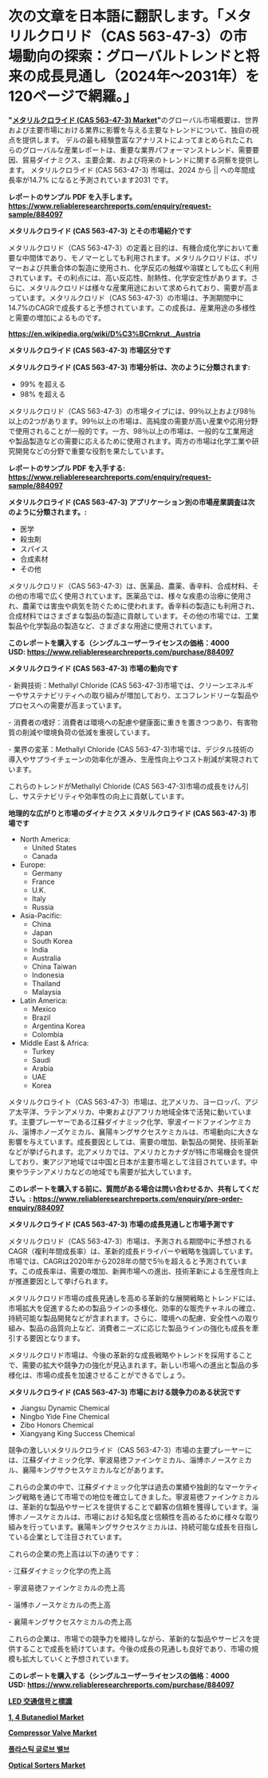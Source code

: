 <p><h1>次の文章を日本語に翻訳します。「メタリルクロリド（CAS 563-47-3）の市場動向の探索：グローバルトレンドと将来の成長見通し（2024年～2031年）を120ページで網羅。」</h1></p><p><strong>"<a href="https://www.reliableresearchreports.com/methallyl-chloride-cas-563-47-3--r884097">メタリルクロライド (CAS 563-47-3) Market</a>"</strong>のグローバル市場概要は、世界および主要市場における業界に影響を与える主要なトレンドについて、独自の視点を提供します。 デルの最も経験豊富なアナリストによってまとめられたこれらのグローバルな産業レポートは、重要な業界パフォーマンストレンド、需要要因、貿易ダイナミクス、主要企業、および将来のトレンドに関する洞察を提供します。 メタリルクロライド (CAS 563-47-3) 市場は、2024 から || への年間成長率が14.7% になると予測されています2031 です。</p>
<p><strong>レポートのサンプル PDF を入手します。</strong><strong><a href="https://www.reliableresearchreports.com/enquiry/request-sample/884097">https://www.reliableresearchreports.com/enquiry/request-sample/884097</a></strong></p>
<p><strong>メタリルクロライド (CAS 563-47-3) とその市場紹介です</strong></p>
<p><p>メタリルクロリド（CAS 563-47-3）の定義と目的は、有機合成化学において重要な中間体であり、モノマーとしても利用されます。メタリルクロリドは、ポリマーおよび共重合体の製造に使用され、化学反応の触媒や溶媒としても広く利用されています。その利点には、高い反応性、耐熱性、化学安定性があります。さらに、メタリルクロリドは様々な産業用途において求められており、需要が高まっています。メタリルクロリド（CAS 563-47-3）の市場は、予測期間中に14.7%のCAGRで成長すると予想されています。この成長は、産業用途の多様性と需要の増加によるものです。</p><a href="https://en.wikipedia.org/wiki/D%C3%BCrnkrut,_Austria"></a></p>
<p><strong><a href="https://en.wikipedia.org/wiki/D%C3%BCrnkrut,_Austria">https://en.wikipedia.org/wiki/D%C3%BCrnkrut,_Austria</a></strong></p>
<p><strong>メタリルクロライド (CAS 563-47-3)&nbsp;市場区分です</strong><strong></strong></p>
<p><strong>メタリルクロライド (CAS 563-47-3) 市場分析は、次のように分類されます:</strong>&nbsp;</p>
<p><ul><li>99% を超える</li><li>98% を超える</li></ul></p>
<p><p>メタリルクロリド（CAS 563-47-3）の市場タイプには、99％以上および98％以上の2つがあります。99％以上の市場は、高純度の需要が高い産業や応用分野で使用されることが一般的です。一方、98％以上の市場は、一般的な工業用途や製品製造などの需要に応えるために使用されます。両方の市場は化学工業や研究開発などの分野で重要な役割を果たしています。</p></p>
<p><strong>レポートのサンプル PDF を入手する: <a href="https://www.reliableresearchreports.com/enquiry/request-sample/884097">https://www.reliableresearchreports.com/enquiry/request-sample/884097</a></strong></p>
<p><strong> メタリルクロライド (CAS 563-47-3) アプリケーション別の市場産業調査は次のように分類されます。:</strong></p>
<p><ul><li>医学</li><li>殺虫剤</li><li>スパイス</li><li>合成素材</li><li>その他</li></ul></p>
<p><p>メタリルクロリド（CAS 563-47-3）は、医薬品、農薬、香辛料、合成材料、その他の市場で広く使用されています。医薬品では、様々な疾患の治療に使用され、農薬では害虫や病気を防ぐために使われます。香辛料の製造にも利用され、合成材料ではさまざまな製品の製造に貢献しています。その他の市場では、工業製品や化学製品の製造など、さまざまな用途に使用されています。</p></p>
<p><strong>このレポートを購入する（シングルユーザーライセンスの価格：4000 USD:</strong><strong>&nbsp;<a href="https://www.reliableresearchreports.com/purchase/884097">https://www.reliableresearchreports.com/purchase/884097</a></strong></p>
<p><strong>メタリルクロライド (CAS 563-47-3) 市場の動向です</strong></p>
<p><p>- 新興技術：Methallyl Chloride (CAS 563-47-3)市場では、クリーンエネルギーやサステナビリティへの取り組みが増加しており、エコフレンドリーな製品やプロセスへの需要が高まっています。</p><p>- 消費者の嗜好：消費者は環境への配慮や健康面に重きを置きつつあり、有害物質の削減や環境負荷の低減を重視しています。</p><p>- 業界の変革：Methallyl Chloride (CAS 563-47-3)市場では、デジタル技術の導入やサプライチェーンの効率化が進み、生産性向上やコスト削減が実現されています。</p><p>これらのトレンドがMethallyl Chloride (CAS 563-47-3)市場の成長をけん引し、サステナビリティや効率性の向上に貢献しています。</p></p>
<p><strong>地理的な広がりと市場のダイナミクス メタリルクロライド (CAS 563-47-3) 市場です</strong></p>
<p><ul>
    <li>
        North America:
        <ul>
            <li>United States</li>
            <li>Canada</li>
        </ul>
    </li>
    <li>
        Europe:
        <ul>
            <li>Germany</li>
            <li>France</li>
            <li>U.K.</li>
            <li>Italy</li>
            <li>Russia</li>
        </ul>
    </li>
    <li>
        Asia-Pacific:
        <ul>
            <li>China</li>
            <li>Japan</li>
            <li>South Korea</li>
            <li>India</li>
            <li>Australia</li>
            <li>China Taiwan</li>
            <li>Indonesia</li>
            <li>Thailand</li>
            <li>Malaysia</li>
        </ul>
    </li>
    <li>
        Latin America:
        <ul>
            <li>Mexico</li>
            <li>Brazil</li>
            <li>Argentina Korea</li>
            <li>Colombia</li>
        </ul>
    </li>
    <li>
        Middle East & Africa:
        <ul>
            <li>Turkey</li>
            <li>Saudi</li>
            <li>Arabia</li>
            <li>UAE</li>
            <li>Korea</li>
        </ul>
    </li>
    </ul></p>
<p><p>メタリルクロライト（CAS 563-47-3）市場は、北アメリカ、ヨーロッパ、アジア太平洋、ラテンアメリカ、中東およびアフリカ地域全体で活発に動いています。主要プレーヤーである江蘇ダイナミック化学、寧波イードファインケミカル、淄博ホノーズケミカル、襄陽キングサクセスケミカルは、市場動向に大きな影響を与えています。成長要因としては、需要の増加、新製品の開発、技術革新などが挙げられます。北アメリカでは、アメリカとカナダが特に市場機会を提供しており、東アジア地域では中国と日本が主要市場として注目されています。中東やラテンアメリカなどの地域でも需要が拡大しています。</p></p>
<p><strong>このレポートを購入する前に、質問がある場合は問い合わせるか、共有してください。:&nbsp;<a href="https://www.reliableresearchreports.com/enquiry/pre-order-enquiry/884097">https://www.reliableresearchreports.com/enquiry/pre-order-enquiry/884097</a></strong></p>
<p><strong>メタリルクロライド (CAS 563-47-3) 市場の成長見通しと市場予測です</strong></p>
<p><p>メタリルクロリド（CAS 563-47-3）市場は、予測される期間中に予想されるCAGR（複利年間成長率）は、革新的成長ドライバーや戦略を強調しています。市場では、CAGRは2020年から2028年の間で5％を超えると予測されています。この成長率は、需要の増加、新興市場への進出、技術革新による生産性向上が推進要因として挙げられます。</p><p>メタリルクロリド市場の成長見通しを高める革新的な展開戦略とトレンドには、市場拡大を促進するための製品ラインの多様化、効率的な販売チャネルの確立、持続可能な製品開発などが含まれます。さらに、環境への配慮、安全性への取り組み、製品の品質向上など、消費者ニーズに応じた製品ラインの強化も成長を牽引する要因となります。</p><p>メタリルクロリド市場は、今後の革新的な成長戦略やトレンドを採用することで、需要の拡大や競争力の強化が見込まれます。新しい市場への進出と製品の多様化は、市場の成長を加速させることができるでしょう。</p></p>
<p><strong>メタリルクロライド (CAS 563-47-3) 市場における競争力のある状況です</strong></p>
<p><ul><li>Jiangsu Dynamic Chemical</li><li>Ningbo Yide Fine Chemical</li><li>Zibo Honors Chemical</li><li>Xiangyang King Success Chemical</li></ul></p>
<p><p>競争の激しいメタリルクロライド（CAS 563-47-3）市場の主要プレーヤーには、江蘇ダイナミック化学、寧波易徳ファインケミカル、淄博ホノースケミカル、襄陽キングサクセスケミカルなどがあります。</p><p>これらの企業の中で、江蘇ダイナミック化学は過去の業績や独創的なマーケティング戦略を通じて市場での地位を確立してきました。寧波易徳ファインケミカルは、革新的な製品やサービスを提供することで顧客の信頼を獲得しています。淄博ホノースケミカルは、市場における知名度と信頼性を高めるために様々な取り組みを行っています。襄陽キングサクセスケミカルは、持続可能な成長を目指している企業として注目されています。</p><p>これらの企業の売上高は以下の通りです：</p><p>- 江蘇ダイナミック化学の売上高</p><p>- 寧波易徳ファインケミカルの売上高</p><p>- 淄博ホノースケミカルの売上高</p><p>- 襄陽キングサクセスケミカルの売上高</p><p>これらの企業は、市場での競争力を維持しながら、革新的な製品やサービスを提供することで成長を続けています。今後の成長の見通しも良好であり、市場の規模も拡大していくと予想されています。</p></p>
<p><strong>このレポートを購入する（シングルユーザーライセンスの価格：4000 USD:</strong>&nbsp;<strong><a href="https://www.reliableresearchreports.com/purchase/884097">https://www.reliableresearchreports.com/purchase/884097</a></strong></p>
<p><strong><p><a href="https://github.com/mohamedbakry57/Market-Research-Report-List-5/blob/main/241340087362.md">LED 交通信号と標識</a></p><p><a href="https://github.com/vimar16th/Market-Research-Report-List-6/blob/main/1-4-butanediol-market.md">1, 4 Butanediol Market</a></p><p><a href="https://issuu.com/reportprime-2/docs/compressor-valve-market-size-2030.p_960f49aaefe249">Compressor Valve Market</a></p><p><a href="https://github.com/laholand/Market-Research-Report-List-6/blob/main/7703181108250.md">플라스틱 글로브 밸브</a></p><p><a href="https://github.com/luckyshygirl/Market-Research-Report-List-6/blob/main/optical-sorters-market.md">Optical Sorters Market</a></p></strong></p>